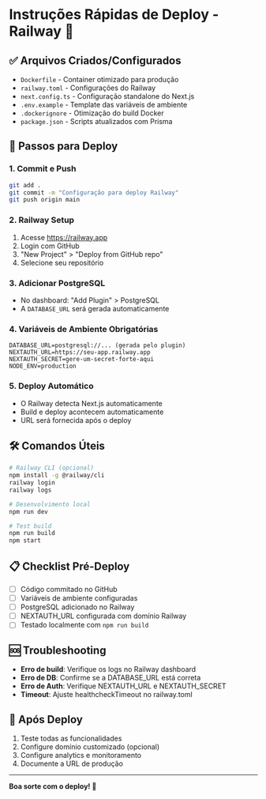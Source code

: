 # Instruções Rápidas de Deploy - Railway 🚀

## ✅ Arquivos Criados/Configurados

- `Dockerfile` - Container otimizado para produção
- `railway.toml` - Configurações do Railway
- `next.config.ts` - Configuração standalone do Next.js
- `.env.example` - Template das variáveis de ambiente
- `.dockerignore` - Otimização do build Docker
- `package.json` - Scripts atualizados com Prisma

## 🔗 Passos para Deploy

### 1. Commit e Push
```bash
git add .
git commit -m "Configuração para deploy Railway"
git push origin main
```

### 2. Railway Setup
1. Acesse https://railway.app
2. Login com GitHub
3. "New Project" > "Deploy from GitHub repo"
4. Selecione seu repositório

### 3. Adicionar PostgreSQL
- No dashboard: "Add Plugin" > PostgreSQL
- A `DATABASE_URL` será gerada automaticamente

### 4. Variáveis de Ambiente Obrigatórias
```
DATABASE_URL=postgresql://... (gerada pelo plugin)
NEXTAUTH_URL=https://seu-app.railway.app
NEXTAUTH_SECRET=gere-um-secret-forte-aqui
NODE_ENV=production
```

### 5. Deploy Automático
- O Railway detecta Next.js automaticamente
- Build e deploy acontecem automaticamente
- URL será fornecida após o deploy

## 🛠️ Comandos Úteis

```bash
# Railway CLI (opcional)
npm install -g @railway/cli
railway login
railway logs

# Desenvolvimento local
npm run dev

# Test build
npm run build
npm start
```

## 📋 Checklist Pré-Deploy

- [ ] Código commitado no GitHub
- [ ] Variáveis de ambiente configuradas
- [ ] PostgreSQL adicionado no Railway
- [ ] NEXTAUTH_URL configurada com domínio Railway
- [ ] Testado localmente com `npm run build`

## 🆘 Troubleshooting

- **Erro de build**: Verifique os logs no Railway dashboard
- **Erro de DB**: Confirme se a DATABASE_URL está correta
- **Erro de Auth**: Verifique NEXTAUTH_URL e NEXTAUTH_SECRET
- **Timeout**: Ajuste healthcheckTimeout no railway.toml

## 🎉 Após Deploy

1. Teste todas as funcionalidades
2. Configure domínio customizado (opcional)
3. Configure analytics e monitoramento
4. Documente a URL de produção

---
**Boa sorte com o deploy! 🚀**
